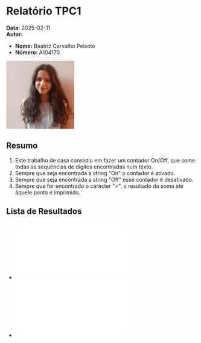 # Relatório TPC1

**Data:** 2025-02-11  
**Autor:**  
- **Nome:** Beatriz Carvalho Peixoto  
- **Número:** A104170  

![Fotografia de identificação](../foto_identificacao.png)

## Resumo
1. Este trabalho de casa consistiu em fazer um contador On/Off, que some todas as sequências de dígitos encontradas num texto.
2. Sempre que seja encontrada a string "On" o contador é ativado.
3. Sempre que seja encontrada a string "Off" esse contador é desativado.
4. Sempre que for encontrado o carácter "=", o resultado da soma até àquele ponto é imprimido.


## Lista de Resultados
- ![Ficheiro de input](input.txt)  
- ![Ficheiro de output](output.txt)
